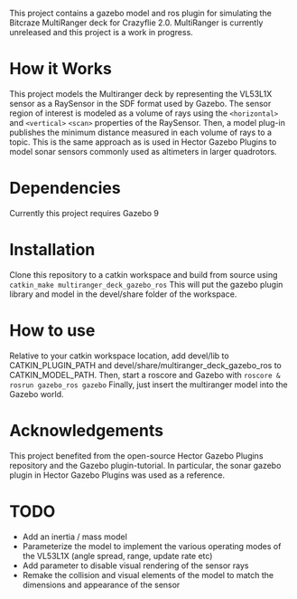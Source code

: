 This project contains a gazebo model and ros plugin for simulating the Bitcraze MultiRanger deck for Crazyflie 2.0.
MultiRanger is currently unreleased and this project is a work in progress.

# How it Works
This project models the Multiranger deck by representing the VL53L1X sensor as a RaySensor in the SDF format used by Gazebo.
The sensor region of interest is modeled as a volume of rays using the `<horizontal>` and `<vertical>` `<scan>` properties of the RaySensor.
Then, a model plug-in publishes the minimum distance measured in each volume of rays to a topic.
This is the same approach as is used in Hector Gazebo Plugins to model sonar sensors commonly used as altimeters in larger quadrotors.

# Dependencies
Currently this project requires Gazebo 9

# Installation
Clone this repository to a catkin workspace and build from source using
`catkin_make multiranger_deck_gazebo_ros`
This will put the gazebo plugin library and model in the devel/share folder of the workspace.

# How to use
Relative to your catkin workspace location, add devel/lib to CATKIN_PLUGIN_PATH
and devel/share/multiranger_deck_gazebo_ros to CATKIN_MODEL_PATH.
Then, start a roscore and Gazebo with
`roscore & rosrun gazebo_ros gazebo`
Finally, just insert the multiranger model into the Gazebo world.

# Acknowledgements
This project benefited from the open-source Hector Gazebo Plugins repository and the Gazebo plugin-tutorial.
In particular, the sonar gazebo plugin in Hector Gazebo Plugins was used as a reference.

# TODO
- Add an inertia / mass model
- Parameterize the model to implement the various operating modes of the VL53L1X (angle spread, range, update rate etc)
- Add parameter to disable visual rendering of the sensor rays
- Remake the collision and visual elements of the model to match the dimensions and appearance of the sensor
